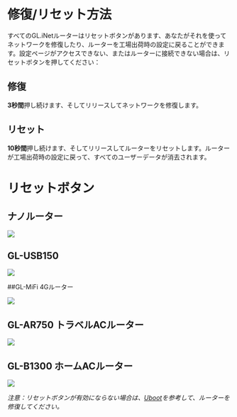 
# 修復/リセット方法
すべてのGL.iNetルーターはリセットボタンがあります、あなたがそれを使ってネットワークを修復したり、ルーターを工場出荷時の設定に戻ることができます。設定ページがアクセスできない、またはルーターに接続できない場合は、リセットボタンを押してください：

## 修復
**3秒間**押し続けます、そしてリリースしてネットワークを修復します。

## リセット
**10秒間**押し続けます、そしてリリースしてルーターをリセットします。ルーターが工場出荷時の設定に戻って、すべてのユーザーデータが消去されます。

# リセットボタン

## ナノルーター

   ![](https://static.gl-inet.com/docs/en/2.x/troubleshooting/src/factoryreset/mini_router.jpg)



## GL-USB150

   ![](https://static.gl-inet.com/docs/en/2.x/troubleshooting/src/factoryreset/microuter.jpg)



##GL-MiFi 4Gルーター

   ![](https://static.gl-inet.com/docs/en/2.x/troubleshooting/src/factoryreset/mifi.jpg)



## GL-AR750 トラベルACルーター

   ![](https://static.gl-inet.com/docs/en/2.x/troubleshooting/src/factoryreset/ar750.jpg)



## GL-B1300 ホームACルーター

   ![](https://static.gl-inet.com/docs/en/2.x/troubleshooting/src/factoryreset/b1300.jpg)

*注意：リセットボタンが有効にならない場合は、[Uboot](debrick.md)を参考して、ルーターを修復してください。*